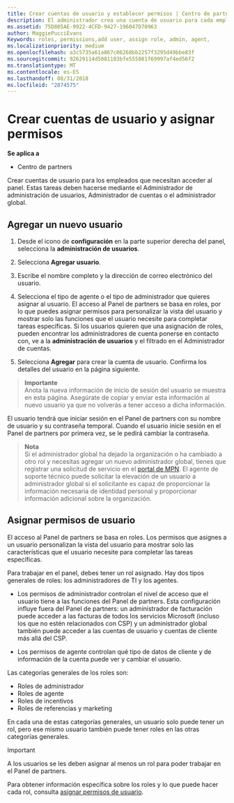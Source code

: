 ```yaml
---
title: Crear cuentas de usuario y establecer permisos | Centro de partners
description: El administrador crea una cuenta de usuario para cada empleado del partner que necesite acceder al Centro de partners.
ms.assetid: 75D805AE-9922-4CFD-9427-196047D70963
author: MaggiePucciEvans
Keywords: roles, permissions,add user, assign role, admin, agent,
ms.localizationpriority: medium
ms.openlocfilehash: a3c5735a61a867c06268bb2257f3295d49bbe83f
ms.sourcegitcommit: 92629114d5081103bfe555081f69997af4ed56f2
ms.translationtype: MT
ms.contentlocale: es-ES
ms.lasthandoff: 08/31/2018
ms.locfileid: "2874575"
---
```

# <a name="create-user-accounts-and-assign-permissions"></a>Crear cuentas de usuario y asignar permisos

**Se aplica a**

-  Centro de partners

Crear cuentas de usuario para los empleados que necesitan acceder al panel. Estas tareas deben hacerse mediante el Administrador de administración de usuarios, Administrador de cuentas o el administrador global. 


## <a name="add-a-new-user"></a>Agregar un nuevo usuario

1. Desde el icono de **configuración** en la parte superior derecha del panel, selecciona la **administración de usuarios**.

2.  Selecciona **Agregar usuario**.

3.  Escribe el nombre completo y la dirección de correo electrónico del usuario.

4.  Selecciona el tipo de agente o el tipo de administrador que quieres asignar al usuario. El acceso al Panel de partners se basa en roles, por lo que puedes asignar permisos para personalizar la vista del usuario y mostrar solo las funciones que el usuario necesite para completar tareas específicas.  Si los usuarios quieren que una asignación de roles, pueden encontrar los administradores de cuenta ponerse en contacto con, ve a la **administración de usuarios** y el filtrado en el Administrador de cuentas.

5.  Selecciona **Agregar** para crear la cuenta de usuario. Confirma los detalles del usuario en la página siguiente.

>**Importante**<br>
Anota la nueva información de inicio de sesión del usuario se muestra en esta página. Asegúrate de copiar y enviar esta información al nuevo usuario ya que no volverás a tener acceso a dicha información. 

El usuario tendrá que iniciar sesión en el Panel de partners con su nombre de usuario y su contraseña temporal. Cuando el usuario inicie sesión en el Panel de partners por primera vez, se le pedirá cambiar la contraseña. 

>**Nota**<br> Si el administrador global ha dejado la organización o ha cambiado a otro rol y necesitas agregar un nuevo administrador global, tienes que registrar una solicitud de servicio en el [portal de MPN](https://partner.microsoft.com/support). El agente de soporte técnico puede solicitar la elevación de un usuario a administrador global si el solicitante es capaz de proporcionar la información necesaria de identidad personal y proporcionar información adicional sobre la organización.

## <a name="assign-user-permissions"></a>Asignar permisos de usuario

El acceso al Panel de partners se basa en roles. Los permisos que asignes a un usuario personalizan la vista del usuario para mostrar solo las características que el usuario necesite para completar las tareas específicas. 

Para trabajar en el panel, debes tener un rol asignado.  Hay dos tipos generales de roles: los administradores de TI y los agentes.

- Los permisos de administrador controlan el nivel de acceso que el usuario tiene a las funciones del Panel de partners. Esta configuración influye fuera del Panel de partners: un administrador de facturación puede acceder a las facturas de todos los servicios Microsoft (incluso los que no estén relacionados con CSP) y un administrador global también puede acceder a las cuentas de usuario y cuentas de cliente más allá del CSP.

- Los permisos de agente controlan qué tipo de datos de cliente y de información de la cuenta puede ver y cambiar el usuario.
    
Las categorías generales de los roles son: 
- Roles de administrador
- Roles de agente
- Roles de incentivos
- Roles de referencias y marketing


En cada una de estas categorías generales, un usuario solo puede tener un rol, pero ese mismo usuario también puede tener roles en las otras categorías generales. 

>[!Important]
>A los usuarios se les deben asignar al menos un rol para poder trabajar en el Panel de partners.

Para obtener información específica sobre los roles y lo que puede hacer cada rol, consulta [asignar permisos de usuario](permissions-overview.md).





